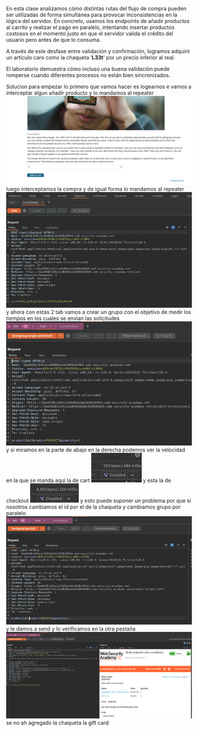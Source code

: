 En esta clase analizamos cómo distintas rutas del flujo de compra pueden ser utilizadas de forma simultánea para provocar inconsistencias en la lógica del servidor. En concreto, usamos los endpoints de añadir productos al carrito y realizar el pago en paralelo, intentando insertar productos costosos en el momento justo en que el servidor valida el crédito del usuario pero antes de que lo consuma.

A través de este desfase entre validación y confirmación, logramos adquirir un artículo caro como la chaqueta ‘**L33t**‘ por un precio inferior al real.

El laboratorio demuestra cómo incluso una buena validación puede romperse cuando diferentes procesos no están bien sincronizados.

Solucion
para empezar lo primero que vamos hacer es logearnos
e vamos a interceptar algun añadir producto y lo mandamos al repeater
![Pasted_image_20250901191635.png](Imagenes/Pasted_image_20250901191635.png)
luego interceptamos la compra y de igual forma lo mandamos al repeater
![Pasted_image_20250901191907.png](Imagenes/Pasted_image_20250901191907.png)
y ahora con estas 2 tab vamos a crear un grupo con el objetivo de medir los tiempos en los cuales se envian las solicitudes
![Pasted_image_20250901192313.png](Imagenes/Pasted_image_20250901192313.png)
y si miramos en la parte de abajo en la derecha podemos ver la velocidad en la que se manda aqui la de cart
![Pasted_image_20250901192355.png](Imagenes/Pasted_image_20250901192355.png)
y esta la de checkout
![Pasted_image_20250901192417.png](Imagenes/Pasted_image_20250901192417.png)
y esto puede suponer un problema
por que si nosotros cambiamos el id por el de la chaqueta y cambiamos grupo por paralelo
![Pasted_image_20250901193558.png](Imagenes/Pasted_image_20250901193558.png)
y le damos a send
y lo verificamos en la otra pestaña
![Pasted_image_20250901193705.png](Imagenes/Pasted_image_20250901193705.png)
se no ah agregado la chaqueta la gift card
